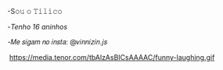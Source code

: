 -S𝚘𝚞 𝚘 𝚃𝚒𝚕𝚒𝚌𝚘


-*Tenho 16 aninhos*


-𝑀𝑒 𝑠𝑖𝑔𝑎𝑚 𝑛𝑜 𝑖𝑛𝑠𝑡𝑎: @𝑣𝑖𝑛𝑛𝑖𝑧𝑖𝑛.𝑗𝑠



![]()
https://media.tenor.com/tbAlzAsBICsAAAAC/funny-laughing.gif
